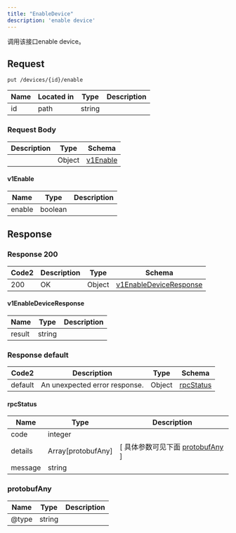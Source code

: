 ```yaml
---
title: "EnableDevice"
description: 'enable device'
---
```



调用该接口enable device。



## Request


```
put /devices/{id}/enable
```



| Name | Located in | Type | Description | 
| ---- | ---------- | ----------- | ----------- | 
| id | path | string |  |  





### Request Body


 
| Description | Type | Schema |
| ----------- | ------ | ------ |
|  | Object | [v1Enable](#v1Enable) |

#### v1Enable

| Name | Type | Description | 
| ---- | ---- | ----------- |     
| enable | boolean |  |   


  
     
 
 





## Response



### Response  200

 
| Code2 | Description | Type | Schema |
| ---- | ----------- | ------ | ------ |
| 200 | OK | Object | [v1EnableDeviceResponse](#v1EnableDeviceResponse) |

#### v1EnableDeviceResponse

| Name | Type | Description | 
| ---- | ---- | ----------- |     
| result | string |  |   


  
     
 
 


 


### Response  default

 
| Code2 | Description | Type | Schema |
| ---- | ----------- | ------ | ------ |
| default | An unexpected error response. | Object | [rpcStatus](#rpcStatus) |

#### rpcStatus

| Name | Type | Description | 
| ---- | ---- | ----------- |     
| code | integer |  |          
| details | Array[protobufAny] |  [ 具体参数可见下面 [protobufAny](#protobufAny) ] |       
| message | string |  |   


  
     
   
       
         
### protobufAny
| Name | Type | Description | 
| ---- | ---- | ----------- |     
| @type | string |  |   


  
     
 
 


          
     
   
     
 
 


 


